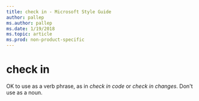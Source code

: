 ```yaml
---
title: check in - Microsoft Style Guide
author: pallep
ms.author: pallep
ms.date: 1/19/2018
ms.topic: article
ms.prod: non-product-specific
---
```


# check in

OK to use as a verb phrase, as in *check in code* or *check in changes*. Don't use as a noun.
